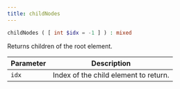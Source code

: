 ```yaml
---
title: childNodes
---
```


```php
childNodes ( [ int $idx = -1 ] ) : mixed
```

Returns children of the root element.

| Parameter | Description
| --------- | -----------
| `idx`     | Index of the child element to return.